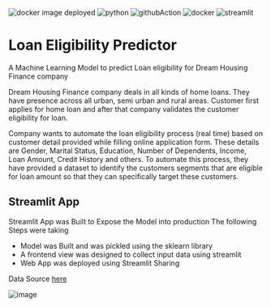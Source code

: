 
![docker image deployed](https://github.com/Abuton/LoanPredictor/actions/workflows/deploy_docker.yml/badge.svg)
![python](https://img.shields.io/badge/Python-3776AB?style=for-the-badge&logo=python&logoColor=white)
![githubAction](https://img.shields.io/badge/GitHub_Actions-2088FF?style=for-the-badge&logo=github-actions&logoColor=white)
![docker](https://img.shields.io/badge/Docker-2CA5E0?style=for-the-badge&logo=docker&logoColor=white)
![streamlit](https://img.shields.io/badge/Streamlit-FF4B4B?style=for-the-badge&logo=Streamlit&logoColor=white)

# Loan Eligibility Predictor

A Machine Learning Model to predict Loan eligibility for Dream Housing Finance company

Dream Housing Finance company deals in all kinds of home loans. They have presence across all urban, semi urban and rural areas. Customer first applies for home loan and after that company validates the customer eligibility for loan.

Company wants to automate the loan eligibility process (real time) based on customer detail provided while filling online application form. These details are Gender, Marital Status, Education, Number of Dependents, Income, Loan Amount, Credit History and others. To automate this process, they have provided a dataset to identify the customers segments that are eligible for loan amount so that they can specifically target these customers.

## Streamlit App

Streamlit App was Built to Expose the Model into production
The following Steps were taking

- Model was Built and was pickled using the sklearn library
- A frontend view was designed to collect input data using streamlit
- Web App was deployed using Streamlit Sharing

Data Source [here](https://datahack.analyticsvidhya.com/contest/practice-problem-loan-prediction-iii/?utm_source=blog&utm_medium=model_depoyment_using_streamlit#ProblemStatement)

![image](https://user-images.githubusercontent.com/40719064/125074167-d491eb80-e0b4-11eb-8021-97d465070e33.png)
